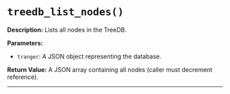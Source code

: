# `treedb_list_nodes()`

**Description:**
Lists all nodes in the TreeDB.

**Parameters:**
- `tranger`: A JSON object representing the database.

**Return Value:**
A JSON array containing all nodes (caller must decrement reference).

---
